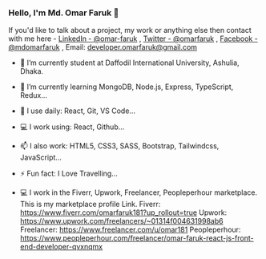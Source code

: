 ### Hello, I'm Md. Omar Faruk 👋

If you'd like to talk about a project, my work or anything else then contact with me here -
[LinkedIn - @omar-faruk](https://www.linkedin.com/in/omar-faruk-a16077190/) ,
[Twitter - @omarfaruk](https://twitter.com/omarfaruk_181) , 
[Facebook - @mdomarfaruk](https://www.facebook.com/profile.php?id=100018059885354) ,
Email: developer.omarfaruk@gmail.com


- 🔭 I’m currently student at Daffodil International University, Ashulia, Dhaka.
- 🌱 I’m currently learning MongoDB, Node.js, Express, TypeScript, Redux...
- 👯 I use daily: React, Git, VS Code...
- 💻 I work using: React, Github...
- 📫 I also work: HTML5, CSS3, SASS, Bootstrap, Tailwindcss, JavaScript...
- ⚡ Fun fact: I Love Travelling...


- 💻 I work in the Fiverr, Upwork, Freelancer, Peopleperhour marketplace.
     This is my marketplace profile Link.
     Fiverr: https://www.fiverr.com/omarfaruk181?up_rollout=true
     Upwork: https://www.upwork.com/freelancers/~01314f004631998ab6
     Freelancer: https://www.freelancer.com/u/omar181
     Peopleperhour: https://www.peopleperhour.com/freelancer/omar-faruk-react-js-front-end-developer-qvxnqmx

